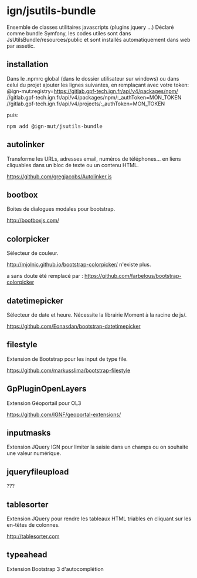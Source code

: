 ign/jsutils-bundle
=======

Ensemble de classes utilitaires javascripts (plugins jquery ...)
Déclaré comme bundle Symfony, les codes utiles sont dans JsUtilsBundle/resources/public
et sont installés automatiquement dans web par assetic.

installation
------------

Dans le .npmrc global (dans le dossier utilisateur sur windows) ou dans celui du projet ajouter les lignes suivantes, en remplaçant avec votre token:
@ign-mut:registry=https://gitlab.gpf-tech.ign.fr/api/v4/packages/npm/
//gitlab.gpf-tech.ign.fr/api/v4/packages/npm/:_authToken=MON_TOKEN
//gitlab.gpf-tech.ign.fr/api/v4/projects/:_authToken=MON_TOKEN

puis:

<pre>
npm add @ign-mut/jsutils-bundle
</pre>

autolinker
----------

Transforme les URLs, adresses email, numéros de téléphones... en liens cliquables
dans un bloc de texte ou un contenu HTML.

https://github.com/gregjacobs/Autolinker.js

bootbox
-------

Boites de dialogues modales pour bootstrap.

http://bootboxjs.com/

colorpicker
-----------

Sélecteur de couleur.

http://mjolnic.github.io/bootstrap-colorpicker/ n'existe plus.

a sans doute été remplacé par : https://github.com/farbelous/bootstrap-colorpicker

datetimepicker
--------------

Sélecteur de date et heure.
Nécessite la librairie Moment à la racine de js/.

https://github.com/Eonasdan/bootstrap-datetimepicker

filestyle
---------

Extension de Bootstrap pour les input de type file.

https://github.com/markusslima/bootstrap-filestyle

GpPluginOpenLayers
------------------

Extension Géoportail pour OL3

https://github.com/IGNF/geoportal-extensions/

inputmasks
----------

Extension JQuery IGN pour limiter la saisie dans un champs ou on souhaite une valeur numérique.

jqueryfileupload
----------------

???

tablesorter
-----------

Extension JQuery pour rendre les tableaux HTML triables en cliquant sur les en-têtes
de colonnes.

http://tablesorter.com

typeahead
---------

Extension Bootstrap 3 d'autocomplétion
